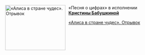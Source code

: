 <!--2025-10-08 11:00:40-->
<div class="yb">
  <div class="rss kino_kino"><a href="https://www.kino-teatr.ru/video/54324/" title="«Алиса в стране чудес». Отрывок"><img src="https://www.kino-teatr.ru/video/4/2/54324/poster.jpg" width="196" height="147" align="left" hspace="5" style="margin: 0px 10px 0px 5px" alt="«Алиса в стране чудес». Отрывок"/></a>«Песня о цифрах» в исполнении <a href=https://www.kino-teatr.ru/kino/acter/w/ros/263/bio/ target=_blank><strong>Кристины Бабушкиной</strong></a> <p class="titl"><a href="https://www.kino-teatr.ru/video/54324/">«Алиса в стране чудес». Отрывок</a></p></div>
</div>
